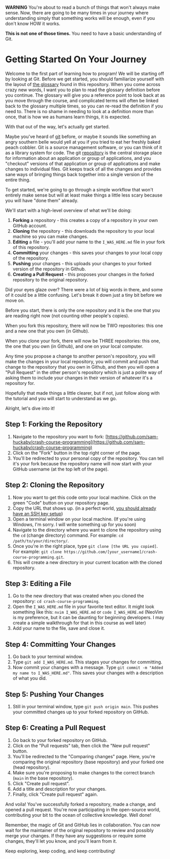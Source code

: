 **WARNING**
You're about to read a bunch of things that won't always make sense. Now, there are going to be many times in your journey where understanding simply that something works will be enough, even if you don't know HOW it works.

**This is not one of those times.** You need to have a basic understanding of Git.

# Getting Started On Your Journey

Welcome to the first part of learning how to program! We will be starting off by looking at Git. Before we get started, you should familiarize yourself with the layout of [the glossary](GLOSSARY.md) found in this repository. When you come across crazy new words, I want you to plan to read the glossary definition before you continue. The glossary will give you a reference point to look back at as you move through the course, and complicated terms will often be linked back to the glossary multiple times, so you can re-read the definition if you need to. There is no shame in needing to look at a definition more than once, that is how we as humans learn things, it is expected.

With that out of the way, let's actually get started.

Maybe you've heard of [git](GLOSSARY.md#git) before, or maybe it sounds like something an angry southern belle would yell at you if you tried to eat her freshly baked peach cobbler.
Git is a source management software, or you can think of it as a library system for code. The git [repository](GLOSSARY.md#repository) is the central storage place for information about an application or group of applications, and you "checkout" versions of that application or group of applications and make changes to individual files. Git keeps track of all the changes and provides sane ways of bringing things back together into a single version of the entire thing.

To get started, we're going to go through a simple workflow that won't entirely make sense but will at least make things a little less scary because you will have "done them" already.

We'll start with a high-level overview of what we'll be doing:

1. **Forking** a repository - this creates a copy of a repository in your own GitHub account.
2. **Cloning** the repository - this downloads the repository to your local machine so you can make changes.
3. **Editing** a file - you'll add your name to the `I_WAS_HERE.md` file in your fork of this repository.
4. **Committing** your changes - this saves your changes to your local copy of the repository.
5. **Pushing** your changes - this uploads your changes to your forked version of the repository in Github.
6. **Creating a Pull Request** - this proposes your changes in the forked repository to the original repository.

Did your eyes glaze over? There were a lot of big words in there, and some of it could be a little confusing. Let's break it down just a tiny bit before we move on.

Before you start, there is only the one repository and it is the one that you are reading right now (not counting other people's copies).

When you fork this repository, there will now be TWO repositories: this one and a new one that you own (in Github).

When you clone your fork, there will now be THREE repositories: this one, the one that you own (in Github), and one on your local computer.

Any time you propose a change to another person's repository, you will make the changes in your local repository, you will commit and push that change to the repository that you own in Github, and then you will open a "Pull Request" in the other person's repository which is just a polite way of asking them to include your changes in their version of whatever it's a repository for.

Hopefully that made things a little clearer, but if not, just follow along with the tutorial and you will start to understand as we go.

Alright, let's dive into it!

## Step 1: Forking the Repository

1. Navigate to the repository you want to fork: [https://github.com/sam-huckaby/crash-course-programming](https://github.com/sam-huckaby/crash-course-programming)
2. Click on the "Fork" button in the top right corner of the page.
3. You'll be redirected to your personal copy of the repository. You can tell it's your fork because the repository name will now start with your GitHub username (at the top left of the page).

## Step 2: Cloning the Repository

1. Now you want to get this code onto your local machine. Click on the green "Code" button on your repository page.
2. Copy the URL that shows up. (in a perfect world, [you should already have an SSH key setup](https://docs.github.com/en/authentication/connecting-to-github-with-ssh/adding-a-new-ssh-key-to-your-github-account))
3. Open a terminal window on your local machine. (If you're using Windows, I'm sorry. I will write something up for you soon)
4. Navigate to the directory where you want to clone the repository using the `cd` (change directory) command. For example: `cd /path/to/your/directory/`.
5. Once you're in the right place, type `git clone [the URL you copied]`. For example: `git clone https://github.com/[your_username]/crash-course-programming.git`.
6. This will create a new directory in your current location with the cloned repository.

## Step 3: Editing a File

1. Go to the new directory that was created when you cloned the repository: `cd crash-course-programming`.
2. Open the `I_WAS_HERE.md` file in your favorite text editor. It might look something like this: `nvim I_WAS_HERE.md` or `code I_WAS_HERE.md` (NeoVim is my preference, but it can be daunting for beginning developers. I may create a simple walkthrough for that in this course as well later)
3. Add your name to the file, save and close it.

## Step 4: Committing Your Changes

1. Go back to your terminal window.
2. Type `git add I_WAS_HERE.md`. This stages your changes for committing.
3. Now commit your changes with a message. Type `git commit -m "Added my name to I_WAS_HERE.md"`. This saves your changes with a description of what you did.

## Step 5: Pushing Your Changes

1. Still in your terminal window, type `git push origin main`. This pushes your committed changes up to your forked repository on GitHub.

## Step 6: Creating a Pull Request

1. Go back to your forked repository on GitHub.
2. Click on the "Pull requests" tab, then click the "New pull request" button.
3. You'll be redirected to the "Comparing changes" page. Here, you're comparing the original repository (base repository) and your forked one (head repository).
4. Make sure you're proposing to make changes to the correct branch (`main` in the base repository).
5. Click "Create pull request".
6. Add a title and description for your changes.
7. Finally, click "Create pull request" again.

And voila! You've successfully forked a repository, made a change, and opened a pull request. You're now participating in the open-source world, contributing your bit to the ocean of collective knowledge. Well done!

Remember, the magic of Git and GitHub lies in collaboration. You can now wait for the maintainer of the original repository to review and possibly merge your changes. If they have any suggestions or require some changes, they'll let you know, and you'll learn from it.

Keep exploring, keep coding, and keep contributing!
